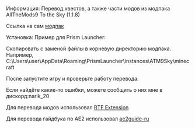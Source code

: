 Информация: Перевод квестов, а также части модов из модпака AllTheMods9 To the Sky (1.1.8)

Ссылка на сам [модпак](https://www.curseforge.com/minecraft/modpacks/all-the-mods-9-to-the-sky)

Установка: Пример для Prism Launcher:

Скопировать с заменой файлы в корневую директорию модпака. Например, C:\Users\user\AppData\Roaming\PrismLauncher\instances\ATM9Sky\minecraft

После запустите игру и проверьте работу перевода.

Если найдёте какие-то ошибки, можете сообщить о них мне в дискорд:narik_20

Для перевода модов использовал [RTF Extension](https://modrinth.com/resourcepack/rtf-extension)

Для перевода гайдбука по AE2 использовал [ae2guide-ru](https://github.com/DygDyg/ae2guide-ru)

